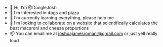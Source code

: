 - 👋 Hi, I’m @DongleJosh
- 👀 I’m interested in dogs and pizza
- 🌱 I’m currently learning everything, please help me
- 💞️ I’m looking to collaborate on a website that scientifically calculates the best macaroni and cheese proportions
- 📫 You can email me at joshuajamesromani@gmail.com or just yell really loud

<!---
DongleJosh/DongleJosh is a ✨ special ✨ repository because its `README.md` (this file) appears on your GitHub profile.
You can click the Preview link to take a look at your changes.
--->
